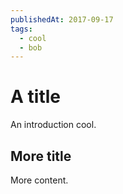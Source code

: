 ```yaml
---
publishedAt: 2017-09-17
tags:
  - cool
  - bob
---
```


<h1 class="larger">A <span>title</span></h1>

An introduction
cool.

## More title

More content.
